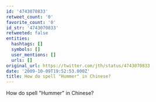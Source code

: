 ```yaml
---
id: '4743070833'
retweet_count: '0'
favorite_count: '0'
id_str: '4743070833'
retweeted: false
entities:
  hashtags: []
  symbols: []
  user_mentions: []
  urls: []
original_url: https://twitter.com/jth/status/4743070833
date: '2009-10-09T19:52:53.000Z'
title: How do spell "Hummer" in Chinese?
---
```


How do spell "Hummer" in Chinese?